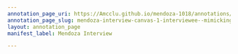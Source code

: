 ```yaml
---
annotation_page_uri: https://Amcclu.github.io/mendoza-1018/annotations/mendoza-interview-canvas-1-interviewee--mimicking--frustration--contextualizing--relating-personal-detail.json
annotation_page_slug: mendoza-interview-canvas-1-interviewee--mimicking--frustration--contextualizing--relating-personal-detail
layout: annotation_page
manifest_label: Mendoza Interview

---
```

